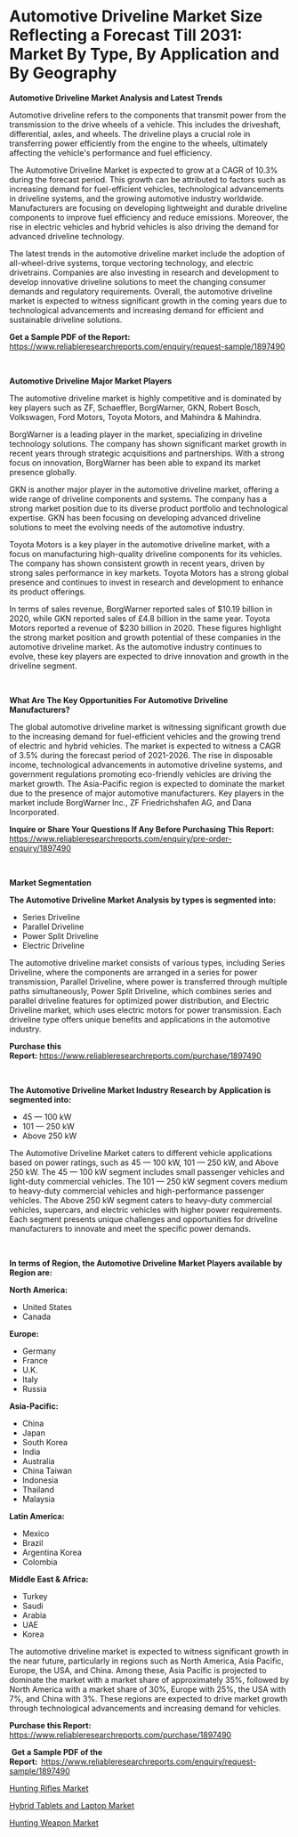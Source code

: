 <p><h1>Automotive Driveline Market Size Reflecting a Forecast Till 2031: Market By Type, By Application and By Geography</h1></p><p><strong>Automotive Driveline Market Analysis and Latest Trends</strong></p>
<p><p>Automotive driveline refers to the components that transmit power from the transmission to the drive wheels of a vehicle. This includes the driveshaft, differential, axles, and wheels. The driveline plays a crucial role in transferring power efficiently from the engine to the wheels, ultimately affecting the vehicle's performance and fuel efficiency.</p><p>The Automotive Driveline Market is expected to grow at a CAGR of 10.3% during the forecast period. This growth can be attributed to factors such as increasing demand for fuel-efficient vehicles, technological advancements in driveline systems, and the growing automotive industry worldwide. Manufacturers are focusing on developing lightweight and durable driveline components to improve fuel efficiency and reduce emissions. Moreover, the rise in electric vehicles and hybrid vehicles is also driving the demand for advanced driveline technology.</p><p>The latest trends in the automotive driveline market include the adoption of all-wheel-drive systems, torque vectoring technology, and electric drivetrains. Companies are also investing in research and development to develop innovative driveline solutions to meet the changing consumer demands and regulatory requirements. Overall, the automotive driveline market is expected to witness significant growth in the coming years due to technological advancements and increasing demand for efficient and sustainable driveline solutions.</p></p>
<p><strong>Get a Sample PDF of the Report:&nbsp;</strong> <a href="https://www.reliableresearchreports.com/enquiry/request-sample/1897490">https://www.reliableresearchreports.com/enquiry/request-sample/1897490</a></p>
<p>&nbsp;</p>
<p><strong>Automotive Driveline Major Market Players</strong></p>
<p><p>The automotive driveline market is highly competitive and is dominated by key players such as ZF, Schaeffler, BorgWarner, GKN, Robert Bosch, Volkswagen, Ford Motors, Toyota Motors, and Mahindra & Mahindra. </p><p>BorgWarner is a leading player in the market, specializing in driveline technology solutions. The company has shown significant market growth in recent years through strategic acquisitions and partnerships. With a strong focus on innovation, BorgWarner has been able to expand its market presence globally.</p><p>GKN is another major player in the automotive driveline market, offering a wide range of driveline components and systems. The company has a strong market position due to its diverse product portfolio and technological expertise. GKN has been focusing on developing advanced driveline solutions to meet the evolving needs of the automotive industry.</p><p>Toyota Motors is a key player in the automotive driveline market, with a focus on manufacturing high-quality driveline components for its vehicles. The company has shown consistent growth in recent years, driven by strong sales performance in key markets. Toyota Motors has a strong global presence and continues to invest in research and development to enhance its product offerings.</p><p>In terms of sales revenue, BorgWarner reported sales of $10.19 billion in 2020, while GKN reported sales of £4.8 billion in the same year. Toyota Motors reported a revenue of $230 billion in 2020. These figures highlight the strong market position and growth potential of these companies in the automotive driveline market. As the automotive industry continues to evolve, these key players are expected to drive innovation and growth in the driveline segment.</p></p>
<p>&nbsp;</p>
<p><strong>What Are The Key Opportunities For Automotive Driveline Manufacturers?</strong></p>
<p><p>The global automotive driveline market is witnessing significant growth due to the increasing demand for fuel-efficient vehicles and the growing trend of electric and hybrid vehicles. The market is expected to witness a CAGR of 3.5% during the forecast period of 2021-2026. The rise in disposable income, technological advancements in automotive driveline systems, and government regulations promoting eco-friendly vehicles are driving the market growth. The Asia-Pacific region is expected to dominate the market due to the presence of major automotive manufacturers. Key players in the market include BorgWarner Inc., ZF Friedrichshafen AG, and Dana Incorporated.</p></p>
<p><strong>Inquire or Share Your Questions If Any Before Purchasing This Report:</strong> <a href="https://www.reliableresearchreports.com/enquiry/pre-order-enquiry/1897490">https://www.reliableresearchreports.com/enquiry/pre-order-enquiry/1897490</a></p>
<p>&nbsp;</p>
<p><strong>Market Segmentation</strong></p>
<p><strong>The Automotive Driveline Market Analysis by types is segmented into:</strong></p>
<p><ul><li>Series Driveline</li><li>Parallel Driveline</li><li>Power Split Driveline</li><li>Electric Driveline</li></ul></p>
<p><p>The automotive driveline market consists of various types, including Series Driveline, where the components are arranged in a series for power transmission, Parallel Driveline, where power is transferred through multiple paths simultaneously, Power Split Driveline, which combines series and parallel driveline features for optimized power distribution, and Electric Driveline market, which uses electric motors for power transmission. Each driveline type offers unique benefits and applications in the automotive industry.</p></p>
<p><strong>Purchase this Report:&nbsp;</strong><a href="https://www.reliableresearchreports.com/purchase/1897490">https://www.reliableresearchreports.com/purchase/1897490</a></p>
<p>&nbsp;</p>
<p><strong>The Automotive Driveline Market Industry Research by Application is segmented into:</strong></p>
<p><ul><li>45 — 100 kW</li><li>101 — 250 kW</li><li>Above 250 kW</li></ul></p>
<p><p>The Automotive Driveline Market caters to different vehicle applications based on power ratings, such as 45 — 100 kW, 101 — 250 kW, and Above 250 kW. The 45 — 100 kW segment includes small passenger vehicles and light-duty commercial vehicles. The 101 — 250 kW segment covers medium to heavy-duty commercial vehicles and high-performance passenger vehicles. The Above 250 kW segment caters to heavy-duty commercial vehicles, supercars, and electric vehicles with higher power requirements. Each segment presents unique challenges and opportunities for driveline manufacturers to innovate and meet the specific power demands.</p></p>
<p>&nbsp;</p>
<p><strong>In terms of Region, the Automotive Driveline Market Players available by Region are:</strong></p>
<p>
    <p> <strong> North America: </strong>
        <ul>
            <li>United States</li>
            <li>Canada</li>
        </ul>
        </p> 
    <p> <strong> Europe: </strong>
        <ul>
            <li>Germany</li>
            <li>France</li>
            <li>U.K.</li>
            <li>Italy</li>
            <li>Russia</li>
        </ul>
        </p> 
    <p> <strong> Asia-Pacific: </strong>
        <ul>
            <li>China</li>
            <li>Japan</li>
            <li>South Korea</li>
            <li>India</li>
            <li>Australia</li>
            <li>China Taiwan</li>
            <li>Indonesia</li>
            <li>Thailand</li>
            <li>Malaysia</li>
        </ul>
        </p> 
    <p> <strong> Latin America: </strong>
        <ul>
            <li>Mexico</li>
            <li>Brazil</li>
            <li>Argentina Korea</li>
            <li>Colombia</li>
        </ul>
        </p> 
    <p> <strong> Middle East & Africa: </strong>
        <ul>
            <li>Turkey</li>
            <li>Saudi</li>
            <li>Arabia</li>
            <li>UAE</li>
            <li>Korea</li>
        </ul>
    </p>
    </p>
<p><p>The automotive driveline market is expected to witness significant growth in the near future, particularly in regions such as North America, Asia Pacific, Europe, the USA, and China. Among these, Asia Pacific is projected to dominate the market with a market share of approximately 35%, followed by North America with a market share of 30%, Europe with 25%, the USA with 7%, and China with 3%. These regions are expected to drive market growth through technological advancements and increasing demand for vehicles.</p></p>
<p><strong>Purchase this Report: </strong><a href="https://www.reliableresearchreports.com/purchase/1897490">https://www.reliableresearchreports.com/purchase/1897490</a></p>
<p>&nbsp;<strong>Get a Sample PDF of the Report:&nbsp;&nbsp;</strong><a href="https://www.reliableresearchreports.com/enquiry/request-sample/1897490">https://www.reliableresearchreports.com/enquiry/request-sample/1897490</a></p>
<p><strong></strong></p>
<p><p><a href="https://view.publitas.com/reportprime-1/hunting-rifles-market-research-report-provides-thorough-industry-overview-which-offers-an-in-depth-analysis-of-product-trends-and-new-market-divisions/">Hunting Rifles Market</a></p><p><a href="https://view.publitas.com/reportprime-1/decoding-the-hybrid-tablets-and-laptop-market-a-deep-dive-into-the-latest-market-trends-market-segmentation-and-competitive-analysis/">Hybrid Tablets and Laptop Market</a></p><p><a href="https://view.publitas.com/reportprime-1/decoding-the-hunting-weapon-market-a-deep-dive-into-the-latest-market-trends-market-segmentation-and-competitive-analysis/">Hunting Weapon Market</a></p></p>